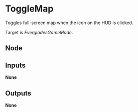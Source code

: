 # ToggleMap
Toggles full-screen map when the icon on the HUD is clicked.  

Target is *EvergladesGameMode*.  

## Node

## Inputs
**None**

## Outputs
**None**